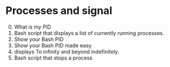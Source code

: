 # Processes and signal
0. What is my PID
1. Bash script that displays a list of currently running processes.
2. Show your Bash PID
3. Show your Bash PID made easy
4. displays To infinity and beyond indefinitely.
5. Bash script that stops a process
